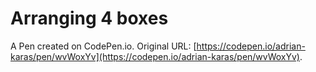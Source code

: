 # Arranging 4 boxes

A Pen created on CodePen.io. Original URL: [https://codepen.io/adrian-karas/pen/wvWoxYv](https://codepen.io/adrian-karas/pen/wvWoxYv).


